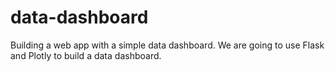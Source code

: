 # data-dashboard
Building a web app with a simple data dashboard. We are going to use Flask and Plotly to build a data dashboard.

